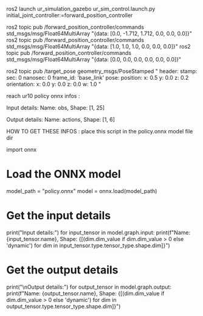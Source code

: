 ros2 launch ur_simulation_gazebo ur_sim_control.launch.py initial_joint_controller:=forward_position_controller

ros2 topic pub /forward_position_controller/commands std_msgs/msg/Float64MultiArray "{data: [0.0, -1.712, 1.712, 0.0, 0.0, 0.0]}"
ros2 topic pub /forward_position_controller/commands std_msgs/msg/Float64MultiArray "{data: [1.0, 1.0, 1.0, 0.0, 0.0, 0.0]}"
ros2 topic pub /forward_position_controller/commands std_msgs/msg/Float64MultiArray "{data: [0.0, 0.0, 0.0, 0.0, 0.0, 0.0]}"

ros2 topic pub /target_pose geometry_msgs/PoseStamped "
header:
  stamp:
    sec: 0
    nanosec: 0
  frame_id: 'base_link'
pose:
  position:
    x: 0.5
    y: 0.0
    z: 0.2
  orientation:
    x: 0.0
    y: 0.0
    z: 0.0
    w: 1.0
"



reach ur10 policy onnx infos :

Input details:
Name: obs, Shape: [1, 25]

Output details:
Name: actions, Shape: [1, 6]





HOW TO GET THESE INFOS :
place this script in the policy.onnx model file dir

import onnx

# Load the ONNX model
model_path = "policy.onnx"
model = onnx.load(model_path)

# Get the input details
print("Input details:")
for input_tensor in model.graph.input:
    print(f"Name: {input_tensor.name}, Shape: {[(dim.dim_value if dim.dim_value > 0 else 'dynamic') for dim in input_tensor.type.tensor_type.shape.dim]}")

# Get the output details
print("\nOutput details:")
for output_tensor in model.graph.output:
    print(f"Name: {output_tensor.name}, Shape: {[(dim.dim_value if dim.dim_value > 0 else 'dynamic') for dim in output_tensor.type.tensor_type.shape.dim]}")
